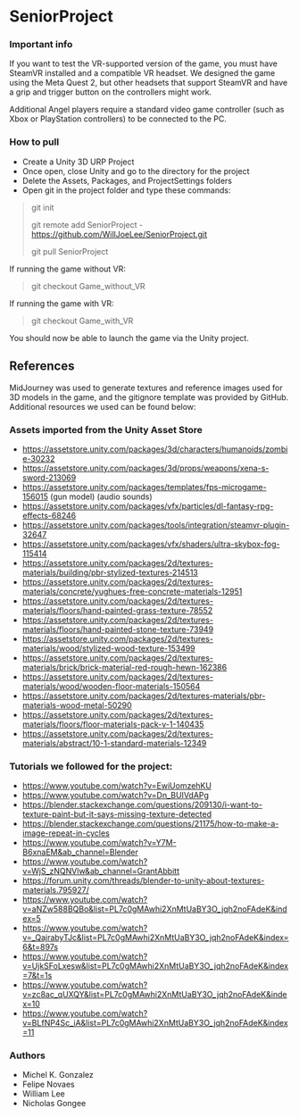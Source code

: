 # SeniorProject

### Important info
If you want to test the VR-supported version of the game, you must have SteamVR
installed and a compatible VR headset. We designed the game using the Meta
Quest 2, but other headsets that support SteamVR and have a grip and trigger
button on the controllers might work.

Additional Angel players require a standard video game controller (such as Xbox
or PlayStation controllers) to be connected to the PC.

### How to pull
- Create a Unity 3D URP Project
- Once open, close Unity and go to the directory for the project
- Delete the Assets, Packages, and ProjectSettings folders
- Open git in the project folder and type these commands:
> git init
>
> git remote add SeniorProject - https://github.com/WillJoeLee/SeniorProject.git
>
> git pull SeniorProject

If running the game without VR:
> git checkout Game_without_VR

If running the game with VR:
> git checkout Game_with_VR

You should now be able to launch the game via the Unity project.

## References
MidJourney was used to generate textures and reference images used for 3D models
in the game, and the gitignore template was provided by GitHub. Additional
resources we used can be found below:

### Assets imported from the Unity Asset Store
- https://assetstore.unity.com/packages/3d/characters/humanoids/zombie-30232
- https://assetstore.unity.com/packages/3d/props/weapons/xena-s-sword-213069
- https://assetstore.unity.com/packages/templates/fps-microgame-156015 (gun model) (audio sounds)
- https://assetstore.unity.com/packages/vfx/particles/dl-fantasy-rpg-effects-68246
- https://assetstore.unity.com/packages/tools/integration/steamvr-plugin-32647
- https://assetstore.unity.com/packages/vfx/shaders/ultra-skybox-fog-115414
- https://assetstore.unity.com/packages/2d/textures-materials/building/pbr-stylized-textures-214513
- https://assetstore.unity.com/packages/2d/textures-materials/concrete/yughues-free-concrete-materials-12951
- https://assetstore.unity.com/packages/2d/textures-materials/floors/hand-painted-grass-texture-78552
- https://assetstore.unity.com/packages/2d/textures-materials/floors/hand-painted-stone-texture-73949
- https://assetstore.unity.com/packages/2d/textures-materials/wood/stylized-wood-texture-153499
- https://assetstore.unity.com/packages/2d/textures-materials/brick/brick-material-red-rough-hewn-162386
- https://assetstore.unity.com/packages/2d/textures-materials/wood/wooden-floor-materials-150564
- https://assetstore.unity.com/packages/2d/textures-materials/pbr-materials-wood-metal-50290
- https://assetstore.unity.com/packages/2d/textures-materials/floors/floor-materials-pack-v-1-140435
- https://assetstore.unity.com/packages/2d/textures-materials/abstract/10-1-standard-materials-12349

### Tutorials we followed for the project:
- https://www.youtube.com/watch?v=EwiUomzehKU
- https://www.youtube.com/watch?v=Dn_BUIVdAPg
- https://blender.stackexchange.com/questions/209130/i-want-to-texture-paint-but-it-says-missing-texture-detected
- https://blender.stackexchange.com/questions/21175/how-to-make-a-image-repeat-in-cycles
- https://www.youtube.com/watch?v=Y7M-B6xnaEM&ab_channel=Blender
- https://www.youtube.com/watch?v=WjS_zNQNVlw&ab_channel=GrantAbbitt
- https://forum.unity.com/threads/blender-to-unity-about-textures-materials.795927/
- https://www.youtube.com/watch?v=aNZw588BQBo&list=PL7c0gMAwhi2XnMtUaBY3O_jqh2noFAdeK&index=5
- https://www.youtube.com/watch?v=_QajrabyTJc&list=PL7c0gMAwhi2XnMtUaBY3O_jqh2noFAdeK&index=6&t=897s
- https://www.youtube.com/watch?v=UjkSFoLxesw&list=PL7c0gMAwhi2XnMtUaBY3O_jqh2noFAdeK&index=7&t=1s
- https://www.youtube.com/watch?v=zc8ac_qUXQY&list=PL7c0gMAwhi2XnMtUaBY3O_jqh2noFAdeK&index=10
- https://www.youtube.com/watch?v=BLfNP4Sc_iA&list=PL7c0gMAwhi2XnMtUaBY3O_jqh2noFAdeK&index=11

### Authors
- Michel K. Gonzalez
- Felipe Novaes
- William Lee
- Nicholas Gongee
